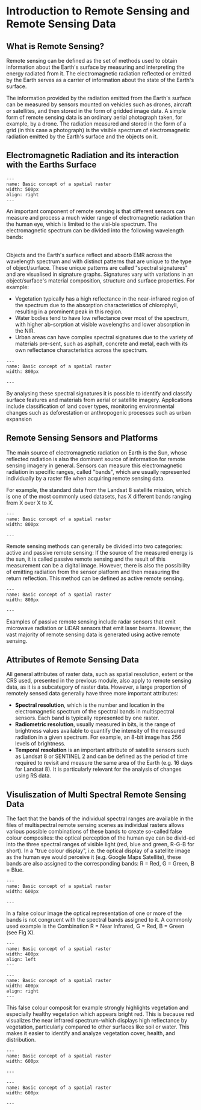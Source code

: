
# Introduction to Remote Sensing and Remote Sensing Data

## What is Remote Sensing?

Remote sensing can be defined as the set of methods used to obtain information about the Earth's surface by measuring and interpreting the energy radiated from it. The electromagnetic radiation reflected or emitted by the Earth serves as a carrier of information about the state of the Earth's surface. <br>

The information provided by the radiation emitted from the Earth's surface can be measured by sensors mounted on vehicles such as drones, aircraft or satellites, and then stored in the form of gridded image data. A simple form of remote sensing data is an ordinary aerial photograph taken, for example, by a drone. The radiation measured and stored in the form of a grid (in this case a photograph) is the visible spectrum of electromagnetic radiation emitted by the Earth's surface and the objects on it.<br>


## Electromagnetic Radiation and its interaction with the Earths Surface
```{figure} /fig/en_m8_rs_spectrum.png
---
name: Basic concept of a spatial raster
width: 500px
align: right
---

```

An important component of remote sensing is that different sensors can measure and process a much wider range of electromagnetic radiation than the human eye, which is limited to the visi-ble spectrum. The electromagnetic spectrum can be divided into the following wavelength bands: <br><br>



Objects and the Earth's surface reflect and absorb EMR across the wavelength spectrum and with distinct patterns that are unique to the type of object/surface. These unique patterns are called "spectral signatures" and are visualised in signature graphs.
Signatures vary with variations in an object/surface's material composition, structure and surface properties. For example:

- Vegetation typically has a high reflectance in the near-infrared region of the spectrum due to the absorption characteristics of chlorophyll, resulting in a prominent peak in this region.
- Water bodies tend to have low reflectance over most of the spectrum, with higher ab-sorption at visible wavelengths and lower absorption in the NIR.
- Urban areas can have complex spectral signatures due to the variety of materials pre-sent, such as asphalt, concrete and metal, each with its own reflectance characteristics across the spectrum.

```{figure} /fig/en_m8_rs_specsigs.png
---
name: Basic concept of a spatial raster
width: 800px

---

```

By analysing these spectral signatures it is possible to identify and classify surface features and materials from aerial or satellite imagery. Applications include classification of land cover types, monitoring environmental changes such as deforestation or anthropogenic processes such as urban expansion


## Remote Sensing Sensors and Platforms

The main source of electromagnetic radiation on Earth is the Sun, whose reflected radiation is also the dominant source of information for remote sensing imagery in general. Sensors can measure this electromagnetic radiation in specific ranges, called "bands", which are usually represented individually by a raster file when acquiring remote sensing data. <br>

For example, the standard data from the Landsat 8 satellite mission, which is one of the most commonly used datasets, has X different bands ranging from X over X to X.

```{figure} /fig/en_m8_rs_landsatbands.png
---
name: Basic concept of a spatial raster
width: 800px

---

```

Remote sensing methods can generally be divided into two categories: active and passive remote sensing: If the source of the measured energy is the sun, it is called passive remote sensing and the result of this measurement can be a digital image. However, there is also the possibility of emitting radiation from the sensor platform and then measuring the return reflection. This method can be defined as active remote sensing. 

```{figure} /fig/en_m8_rs_activepassive.png
---
name: Basic concept of a spatial raster
width: 800px

---

```

Examples of passive remote sensing include radar sensors that emit microwave radiation or LiDAR sensors that emit laser beams. However, the vast majority of remote sensing data is generated using active remote sensing.

## Attributes of Remote Sensing Data
All general attributes of raster data, such as spatial resolution, extent or the CRS used, presented in the previous module, also apply to remote sensing data, as it is a subcategory of raster data. However, a large proportion of remotely sensed data generally have three more important attributes:
- **Spectral resolution**, which is the number and location in the electromagnetic spectrum of the spectral bands in multispectral sensors. Each band is typically represented by one raster.
- **Radiometric resolution**, usually measured in bits, is the range of brightness values available to quantify the intensity of the measured radiation in a given spectrum. For example, an 8-bit image has 256 levels of brightness.
- **Temporal resolution** is an important attribute of satellite sensors such as Landsat 8 or SENTINEL 2 and can be defined as the period of time required to revisit and measure the same area of the Earth (e.g. 16 days for Landsat 8). It is particularly relevant for the analysis of changes using RS data.



## Visuliszation of Multi Spectral Remote Sensing Data
The fact that the bands of the individual spectral ranges are available in the files of multispectral remote sensing scenes as individual rasters allows various possible combinations of these bands to create so-called false colour composites: the optical perception of the human eye can be divid-ed into the three spectral ranges of visible light (red, blue and green, R-G-B for short). In a "true colour display", i.e. the optical display of a satellite image as the human eye would perceive it (e.g. Google Maps Satellite), these bands are also assigned to the corresponding bands: R = Red, G = Green, B = Blue.

```{figure} /fig/en_m8_rs_bandsconcept.png
---
name: Basic concept of a spatial raster
width: 600px

---

```

In a false colour image the optical representation of one or more of the bands is not congruent with the spectral bands assigned to it. A commonly used example is the Combination R = Near Infrared, G = Red, B = Green (see Fig X).

```{figure} /fig/en_m8_rs_RGB.png
---
name: Basic concept of a spatial raster
width: 400px
align: left
---

```

```{figure} /fig/en_m8_rs_NIR_RED_GREEN.png
---
name: Basic concept of a spatial raster
width: 400px
align: right
---

```

This false colour composit for example strongly highlights vegetation and especially healthy vegetation which appears bright red. This is because red visualizes the near infrared spectrum-which displays high reflectance by vegetation, particularly compared to other surfaces like soil or water. This makes it easier to identify and analyze vegetation cover, health, and distribution.

```{figure} /fig/en_m8_rs_SWIR_NIR_RED.png
---
name: Basic concept of a spatial raster
width: 600px

---

```

```{figure} /fig/en_m8_rs_NDVI.png
---
name: Basic concept of a spatial raster
width: 600px

---

```





